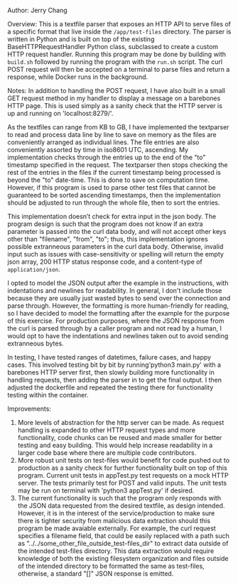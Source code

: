 Author: Jerry Chang

Overview: 
This is a textfile parser that exposes an HTTP API to serve files of a specific format that live inside the `/app/test-files` directory. The parser is written in Python and is built on top of the existing BaseHTTPRequestHandler Python class, subclassed to create a custom HTTP request handler. 
Running this program may be done by building with `build.sh` followed by running the program with the `run.sh` script. The curl POST request will then be accepted on a terminal to parse files and return a response, while Docker runs in the background.

Notes:
In addition to handling the POST request, I have also built in a small GET request method in my handler to display a message on a barebones HTTP page. This is used simply as a sanity check that the HTTP server is up and running on 'localhost:8279/'.

As the textfiles can range from KB to GB, I have implemented the textparser to read and process data line by line to save on memory as the files are conveniently arranged as individual lines. 
The file entries are also conveniently assorted by time in iso8601 UTC, ascending. My implementation checks through the entries up to the end of the "to" timestamp specified in the request. The textparser then stops checking the rest of the entries in the files if the current timestamp being processed is beyond the "to" date-time. This is done to save on computation time. However, if this program is used to parse other test files that cannot be guaranteed to be sorted ascending timestamps, then the implementation should be adjusted to run through the whole file, then to sort the entries. 

This implementation doesn’t check for extra input in the json body. The program design is such that the program does not know if an extra parameter is passed into the curl data body, and will not accept other keys other than "filename", "from", "to"; thus, this implementation ignores possible extranneous parameters in the curl data body. Otherwise, invalid input such as issues with case-sensitivity or spelling will return the empty json array, 200 HTTP status response code, and a content-type of `application/json`.

I opted to model the JSON output after the example in the instructions, with indentations and newlines for readability. In general, I don't include those because they are usually just wasted bytes to send over the connection and parse through. However, the formatting is more human-friendly for reading, so I have decided to model the formatting after the example for the purpose of this exercise. For production purposes, where the JSON response from the curl is parsed through by a caller program and not read by a human, I would opt to have the indentations and newlines taken out to avoid sending extranneous bytes.

In testing, I have tested ranges of datetimes, failure cases, and happy cases. This involved testing bit by bit by running'python3 main.py' with a barebones HTTP server first, then slowly building more functionality in handling requests, then adding the parser in to get the final output. I then adjusted the dockerfile and repeated the testing there for functionality testing within the container.

Improvements:
1. More levels of abstraction for the http server can be made. As request handling is expanded to other HTTP request types and more functionality, code chunks can be reused and made smaller for better testing and easy building. This would help increase readability in a larger code base where there are multiple code contributors.
2. More robust unit tests on test-files would benefit for code pushed out to production as a sanity check for further functionality built on top of this program. Current unit tests in appTest.py test requests on a mock HTTP server. The tests primarily test for POST and valid inputs. The unit tests may be run on terminal with 'python3 appTest.py' if desired.
3. The current functionality is such that the program only responds with the JSON data requested from the desired textfile, as design intended. However, it is in the interest of the service/production to make sure there is tighter security from malicious data extraction should this program be made avaiable externally. For example, the curl request specifies a filename field, that could be easily replaced with a path such as "../../some_other_file_outside_test-files_dir" to extract data outside of the intended test-files directory. This data extraction would require knowledge of both the existing filesystem organization and files outside of the intended directory to be formatted the same as test-files, otherwise, a standard "[]" JSON response is emitted.